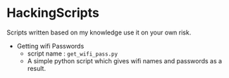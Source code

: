 # HackingScripts
Scripts written based on my knowledge use it on your own risk.

- Getting wifi Passwords
    - script name : `get_wifi_pass.py`
    - A simple python script which gives wifi names and passwords as a result.

